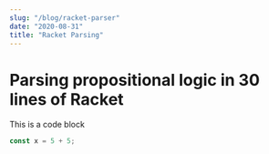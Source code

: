 ```yaml
---
slug: "/blog/racket-parser"
date: "2020-08-31"
title: "Racket Parsing"
---
```


# Parsing propositional logic in 30 lines of Racket

This is a code block

```javascript
const x = 5 + 5;

```